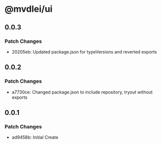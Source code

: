 # @mvdlei/ui

## 0.0.3

### Patch Changes

- 20205eb: Updated package.json for typeVersions and reverted exports

## 0.0.2

### Patch Changes

- a7730ce: Changed package.json to include repository, tryout without exports

## 0.0.1

### Patch Changes

- ad9458b: Initial Create
